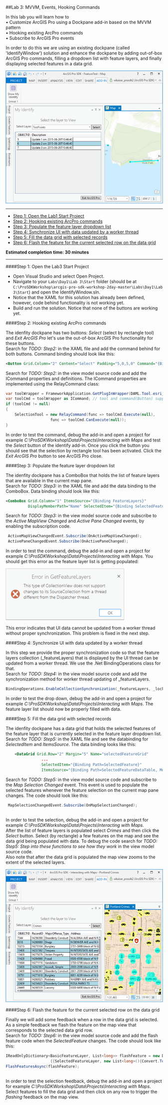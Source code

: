 ##Lab 3: MVVM, Events, Hooking Commands 

In this lab you will learn how to  
• Customize ArcGIS Pro using a Dockpane add-in based on the MVVM pattern  
• Hooking existing ArcPro commands  
• Subscribe to ArcGIS Pro events  

In order to do this we are using an existing dockpane (called 'IdentifyWindow') solution and enhance the dockpane by adding out-of-box ArcGIS Pro commands, filling a dropdown list with feature layers, and finally displaying selected features in a data grid.  

![Lab3 Identify Window Solution](../../../Images/IdentifyWindow.png) 

*******
* [Step 1: Open the Lab1 Start Project](#step-1-open-the-lab3-start-project)
* [Step 2: Hooking existing ArcPro commands](#step-2-hooking-existing-arcPro-commands)
* [Step 3: Populate the feature layer dropdown list](#step-3-populate-the-feature-layer-dropdown-list)
* [Step 4: Synchronize UI with data updated by a worker thread](#step-4-synchronize-ui-with-data-updated-by-a-worker-thread)
* [Step 5: Fill the data grid with selected records](#step-5-fill-the-data-grid-with-selected-records)
* [Step 6: Flash the feature for the current selected row on the data grid](#step-6-flash-the-feature-for-the-current-selected-row-on-the-data-grid)

**Estimated completion time: 30 minutes**
****

####Step 1: Open the Lab3 Start Project
* Open Visual Studio and select Open Project.  
* Navigate to your `Labs\Day1\Lab 3\Start` folder (should be at `C:\ProSDKWorkshop\arcgis-pro-sdk-workshop-2day-master\Labs\Day1\Lab 3\Start`) and open the IdentifyWindow.sln.
* Notice that the XAML for this solution has already been defined, however, code behind functionality is not working yet.  
* Build and run the solution.  Notice that none of the buttons are working yet.  

####Step 2: Hooking existing ArcPro commands  

The idenfity dockpane has two buttons: *Select* (select by rectangle tool) and *Exit ArcGIS Pro* let's use the out-of-box ArcGIS Pro functionality for these buttons.  
Search for *TODO: Step2:* in the XAML file and add the command behind for both buttons.  Command binding should look like this:  

```xml
<Button Grid.Column="2" Content="Select" Padding="5,0,5,0" Command="{Binding Path=SelectionTool}"></Button>
```  
Search for *TODO: Step2:* in the view model source code and add the ICommand properties and definitions. The ICommand properties are implemented using the RelayCommand class:

```cs  
var toolWrapper = FrameworkApplication.GetPlugInWrapper(DAML.Tool.esri_mapping_selectByRectangleTool);
var toolCmd = toolWrapper as ICommand; // tool and command(Button) supports this
if (toolCmd != null)
{
    SelectionTool = new RelayCommand(func => toolCmd.Execute(null),
                    func => toolCmd.CanExecute(null));
}

```

In order to test the command, debug the add-in and open a project for example *C:\ProSDKWorkshop\Data\Projects\Interacting with Maps* and test the *Select* button of the identify add-in.  Once you click the button you should see that the selection by rectangle tool has been activated.  Click the *Exit ArcGIS Pro* button to see ArcGIS Pro close.  

####Step 3: Populate the feature layer dropdown list  

The idenfity dockpane has a ComboBox that holds the list of feature layers that are available in the current map pane.  
Search for *TODO: Step3:* in the XAML file and add the data binding to the ComboBox.  Data binding should look like this:  

```xml
<ComboBox Grid.Column="1" ItemsSource="{Binding FeatureLayers}" 
          DisplayMemberPath="Name" SelectedItem="{Binding SelectedFeatureLayer}" />
```  
Search for *TODO: Step3:* in the view model source code and subscribe to the *Active MapView Changed* and *Active Pane Changed* events, by enabling the subscription code.  

```cs  
 ActiveMapViewChangedEvent.Subscribe(OnActiveMapViewChanged);
 ActivePaneChangedEvent.Subscribe(OnActivePaneChanged);

```

In order to test the command, debug the add-in and open a project for example *C:\ProSDKWorkshop\Data\Projects\Interacting with Maps*.  You should get this error as the feature layer list is getting populated:  

![Lab3 Identify Window Sync Error](../../../Images/IdentifyWindowError1.png) 

This error indicates that UI data cannot be updated from a worker thread without proper synchronization.  This problem is fixed in the next step.  

####Step 4: Synchronize UI with data updated by a worker thread

In this step we provide the proper synchronization code so that the feature layers collection (_featureLayers) that is displayed by the UI thread can be updated from a worker thread.  We use the .Net BindingOperations class for that.  
Search for *TODO: Step4:* in the view model source code and add the synchronization method for worker thread updating of _featureLayers.  

```cs  
BindingOperations.EnableCollectionSynchronization(_featureLayers, _lockFeaturelayers);
```

In order to test the drop down, debug the add-in and open a project for example *C:\ProSDKWorkshop\Data\Projects\Interacting with Maps*.  The feature layer list should now be properly filled with data.  

####Step 5: Fill the data grid with selected records

The idenfity dockpane has a data grid that holds the selected features of the feature layer that is currently selected in the feature layer dropdown list.  
Search for *TODO: Step5:* in the XAML file and see the databinding for *SelectedItem* and *ItemsSource*.  The data binding looks like this:  

```xml
    <DataGrid Grid.Row="2" Margin="5" Name="selectedFeatureGrid"   
                ...
                SelectedItem="{Binding Path=SelectedFeature}"
                ItemsSource="{Binding Path=SelectedFeatureDataTable, Mode=OneWay}"  >
```  
Search for *TODO: Step5:* in the view model source code and subscribe to the *Map Selection Changed* event.  This event is used to populate the selected features whenever the feature selection on the current map pane changes. The code should look like this:   

```cs  
 MapSelectionChangedEvent.Subscribe(OnMapSelectionChanged);
 
```

In order to test the selection, debug the add-in and open a project for example *C:\ProSDKWorkshop\Data\Projects\Interacting with Maps*.  
After the list of feature layers is populated select *Crimes* and then click the *Select* button.  Select (by rectangle) a few features on the map and see the data grid being populated with data.  To debug the code search for *TODO: Step5: Step into these functions to see how they work* in the view model source code.  
Also note that after the data grid is populated the map view zooms to the extent of the selected layers.  

![Lab3 Identify Window test](../../../Images/IdentifyWindow2.png) 

####Step 6: Flash the feature for the current selected row on the data grid

Finally we will add some feedback when a row in the data grid is selected.  As a simple feedback we flash the feature on the map view that corresponds to the selected data grid row.  
Search for *TODO: Step6:* in the view model source code and add the flash feature code when the *SelectedFeature* changes. The code should look like this:   

```cs  
IReadOnlyDictionary<BasicFeatureLayer, List<long>> flashFeature = new Dictionary<BasicFeatureLayer, List<long>>()
                    {{SelectedFeatureLayer, new List<long>(){Convert.ToInt64(_selectedFeature.Row["ObjectId"])}}};
FlashFeaturesAsync(flashFeature);
 
```

In order to test the selection feedback, debug the add-in and open a project for example *C:\ProSDKWorkshop\Data\Projects\Interacting with Maps*.  Select features to fill the data grid and then click on any row to trigger the *flashing* feedback on the map view.  


